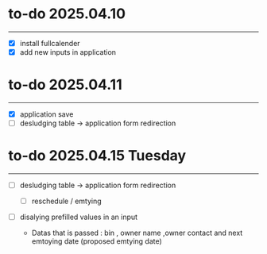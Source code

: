 # to-do 2025.04.10

---

* [X] install fullcalender
* [X] add new inputs in application

# to-do 2025.04.11

---

* [X] application save
* [ ] desludging table -> application form redirection

# to-do 2025.04.15 Tuesday

---

* [ ] desludging table -> application form redirection

  * [ ] reschedule / emtying
* [ ] disalying prefilled values in an input

  - Datas that is passed : bin , owner name ,owner contact and next emtoying date (proposed emtying date)
